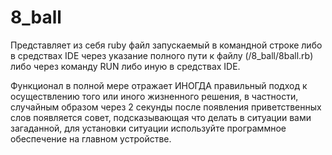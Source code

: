 # 8_ball

Представляет из себя ruby файл запускаемый в командной строке либо в средствах IDE
через указание полного пути к файлу (/8_ball/8ball.rb) либо через команду RUN либо иную
в средствах IDE.

Функционал в полной мере отражает ИНОГДА правильный подход к осуществлению того или иного жизненного решения,
в частности, случайным образом через 2 секунды после появления приветственных слов появляется
совет, подсказывающая что делать в ситуации вами загаданной, для установки ситуации используйте
программное обеспечение на главном устройстве.
